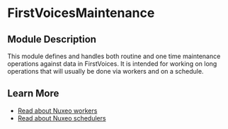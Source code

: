 # FirstVoicesMaintenance

## Module Description
This module defines and handles both routine and one time maintenance operations against data in FirstVoices.
It is intended for working on long operations that will usually be done via workers and on a schedule.

## Learn More

* [Read about Nuxeo workers](https://doc.nuxeo.com/nxdoc/work-and-workmanager/)
* [Read about Nuxeo schedulers](https://doc.nuxeo.com/studio/scheduling-periodic-events/)